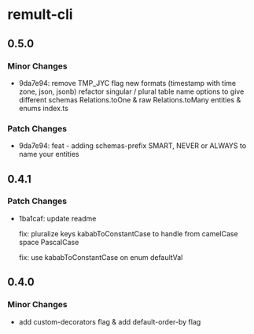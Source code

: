 # remult-cli

## 0.5.0

### Minor Changes

- 9da7e94: remove TMP_JYC flag
  new formats (timestamp with time zone, json, jsonb)
  refactor singular / plural table name
  options to give different schemas
  Relations.toOne & raw
  Relations.toMany
  entities & enums index.ts

### Patch Changes

- 9da7e94: feat - adding schemas-prefix SMART, NEVER or ALWAYS to name your entities

## 0.4.1

### Patch Changes

- 1ba1caf: update readme

  fix: pluralize keys kababToConstantCase to handle from camelCase space PascalCase

  fix: use kababToConstantCase on enum defaultVal

## 0.4.0

### Minor Changes

- add custom-decorators flag & add default-order-by flag
